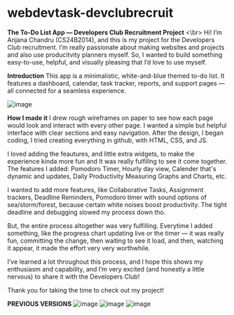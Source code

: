 # webdevtask-devclubrecruit
**The To-Do List App — Developers Club Recruitment Project** <\br>
Hi! I’m Anjana Chandru (CS24B2014), and this is my project for the Developers Club recruitment. I’m really passionate about making websites and projects and also use producitvity planners myself. So, I wanted to build something easy-to-use, helpful, and visually pleasing that I’d love to use myself.

**Introduction**
This app is a minimalistic, white-and-blue themed to-do list. It features a dashboard, calendar, task tracker, reports, and support pages — all connected for a seamless experience.

![image](https://github.com/user-attachments/assets/b0abd8f6-8b6d-407f-8a33-873c397430a8)











**How I made it**
I drew rough wireframes on paper to see how each page would look and interact with every other page. I wanted a simple but helpful interface with clear sections and easy navigation. After the design, I began coding, I tried creating everything in github, with HTML, CSS, and JS. 

I loved adding the feautures, and little extra widgets, to make the experience kinda more fun and It was really fulfillng to see it come together. The features I added: Pomodoro Timer, Hourly day view, Calender that's dynamic and updates, Daily Productivity Measuring Graphs and Charts, etc. 

I wanted to add more features, like Collaborative Tasks, Assignment trackers, Deadline Reminders, Pomodoro timer with sound options of sea/storm/forest, because certain white noises boost productivity. The tight deadline and debugging slowed my process down tho. 

But, the entire process altogether was very fulfilling. Everytime I added something, like the progress chart updating live or the timer — it was really fun, committing the change, then waiting to see it load, and then, watching it appear, it made the effort very very worthwhile.

I’ve learned a lot throughout this process, and I hope this shows my enthusiasm and capability, and I’m very excited (and honestly a little nervous) to share it with the Developers Club!

Thank you for taking the time to check out my project!

**PREVIOUS VERSIONS**
![image](https://github.com/user-attachments/assets/d33cb7d0-d4df-4e2a-af71-a1276c0d891a)
![image](https://github.com/user-attachments/assets/4bd6a461-566c-41df-b846-3ca1f42564fd)
![image](https://github.com/user-attachments/assets/5075e282-3a2a-4fd8-92f4-f1f0f21fc945)
